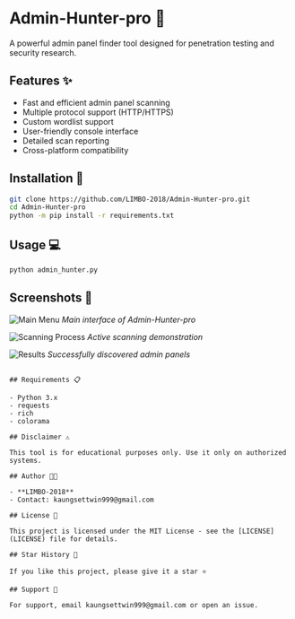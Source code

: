 # Admin-Hunter-pro 🎯

A powerful admin panel finder tool designed for penetration testing and security research.

## Features ✨

- Fast and efficient admin panel scanning
- Multiple protocol support (HTTP/HTTPS)
- Custom wordlist support
- User-friendly console interface
- Detailed scan reporting
- Cross-platform compatibility

## Installation 🚀

```bash
git clone https://github.com/LIMBO-2018/Admin-Hunter-pro.git
cd Admin-Hunter-pro
python -m pip install -r requirements.txt
```

## Usage 💻

```bash
python admin_hunter.py 
```

## Screenshots 📸

![Main Menu](screenshots/admin-hunter-1.png)
*Main interface of Admin-Hunter-pro*

![Scanning Process](screenshots/admin-hunter-2.png)
*Active scanning demonstration*

![Results](screenshots/admin-hunter-3.png)
*Successfully discovered admin panels*
```

## Requirements 📋

- Python 3.x
- requests
- rich
- colorama

## Disclaimer ⚠️

This tool is for educational purposes only. Use it only on authorized systems.

## Author 👨‍💻

- **LIMBO-2018**
- Contact: kaungsettwin999@gmail.com

## License 📄

This project is licensed under the MIT License - see the [LICENSE](LICENSE) file for details.

## Star History 🌟

If you like this project, please give it a star ⭐

## Support 💪

For support, email kaungsettwin999@gmail.com or open an issue.
